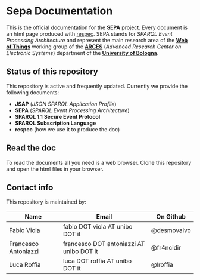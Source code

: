 # Sepa Documentation
This is the official documentation for the **SEPA** project. Every document is an html page produced with [respec](https://github.com/w3c/respec/wiki). SEPA stands for *SPARQL Event Processing Architecture* and represent the main research area of the [**Web of Things**](http://wot.arces.unibo.it) working group of the [**ARCES**](http://www.arces.unibo.it) (*Advanced Research Center on Electronic Systems*) department of the [**University of Bologna**](http://www.unibo.it).

## Status of this repository
This repository is active and frequently updated. Currently we provide the following documents:

* **JSAP** (*JSON SPARQL Application Profile*) 
* **SEPA** (*SPARQL Event Processing Architecture*)
* **SPARQL 1.1 Secure Event Protocol**
* **SPARQL Subscription Language**
* **respec** (how we use it to produce the doc)

## Read the doc
To read the documents all you need is a web browser. Clone this repository and open the html files in your browser.

## Contact info
This repository is maintained by:

Name | Email | On Github
---- | ----- | ---------
Fabio Viola | fabio DOT viola AT unibo DOT it | @desmovalvo
Francesco Antoniazzi | francesco DOT antoniazzi AT unibo DOT it | @fr4ncidir
Luca Roffia | luca DOT roffia AT unibo DOT it | @lroffia



